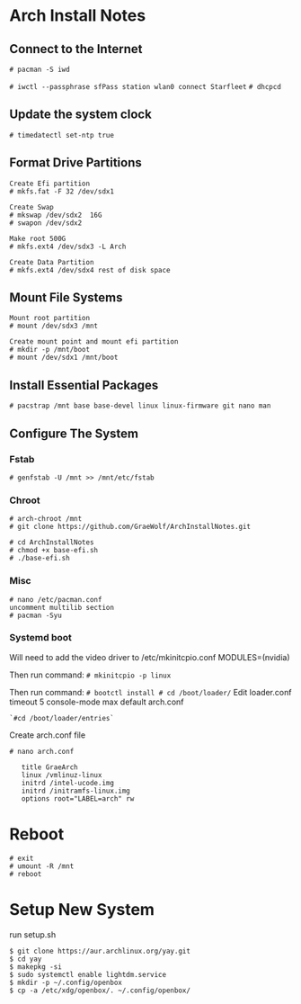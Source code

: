 # Arch Install Notes

## Connect to the Internet

  `# pacman -S iwd`

  `# iwctl --passphrase sfPass station wlan0 connect Starfleet`
  `# dhcpcd`

## Update the system clock

  `# timedatectl set-ntp true`

## Format Drive Partitions
  ```
Create Efi partition
  # mkfs.fat -F 32 /dev/sdx1

Create Swap
  # mkswap /dev/sdx2  16G
  # swapon /dev/sdx2

Make root 500G
  # mkfs.ext4 /dev/sdx3 -L Arch

Create Data Partition
  # mkfs.ext4 /dev/sdx4 rest of disk space
  ```

## Mount File Systems

  ```
Mount root partition
  # mount /dev/sdx3 /mnt

Create mount point and mount efi partition
  # mkdir -p /mnt/boot
  # mount /dev/sdx1 /mnt/boot
  ```

## Install Essential Packages

  `# pacstrap /mnt base base-devel linux linux-firmware git nano man `


## Configure The System

  ### Fstab

    # genfstab -U /mnt >> /mnt/etc/fstab

  ### Chroot

    # arch-chroot /mnt
    # git clone https://github.com/GraeWolf/ArchInstallNotes.git

    # cd ArchInstallNotes
    # chmod +x base-efi.sh
    # ./base-efi.sh


  ### Misc
    # nano /etc/pacman.conf
    uncomment multilib section
    # pacman -Syu
    
  ### Systemd boot

  Will need to add the video driver to /etc/mkinitcpio.conf
    MODULES=(nvidia)

  Then run command:
    `# mkinitcpio -p linux`

  Then run command:
    ```
    # bootctl install
    # cd /boot/loader/
    ```
  Edit loader.conf
    timeout 5
    console-mode max
    default arch.conf
  
    `#cd /boot/loader/entries`

  Create arch.conf file
   ```
   # nano arch.conf

      title GraeArch
      linux /vmlinuz-linux
      initrd /intel-ucode.img
      initrd /initramfs-linux.img
      options root="LABEL=arch" rw
  ```
# Reboot
  ```
  # exit
  # umount -R /mnt
  # reboot
  ```

# Setup New System
  run setup.sh
  ```
  $ git clone https://aur.archlinux.org/yay.git
  $ cd yay
  $ makepkg -si
  $ sudo systemctl enable lightdm.service
  $ mkdir -p ~/.config/openbox
  $ cp -a /etc/xdg/openbox/. ~/.config/openbox/
